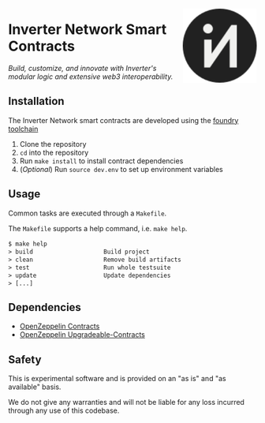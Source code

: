 <a href="https://inverter.network" target="_blank"><img align="right" width="150" height="150" top="100" src="./assets/logo_circle.svg"></a>

# Inverter Network Smart Contracts
*Build, customize, and innovate with Inverter's modular logic and extensive web3 interoperability.*


## Installation

The Inverter Network smart contracts are developed using the [foundry toolchain](https://getfoundry.sh)

1. Clone the repository
2. `cd` into the repository
3. Run `make install` to install contract dependencies
4. (_Optional_) Run `source dev.env` to set up environment variables

## Usage

Common tasks are executed through a `Makefile`.

The `Makefile` supports a help command, i.e. `make help`.

```
$ make help
> build                    Build project
> clean                    Remove build artifacts
> test                     Run whole testsuite
> update                   Update dependencies
> [...]
```

## Dependencies

- [OpenZeppelin Contracts](https://github.com/OpenZeppelin/openzeppelin-contracts)
- [OpenZeppelin Upgradeable-Contracts](https://github.com/OpenZeppelin/openzeppelin-contracts-upgradeable)

## Safety

This is experimental software and is provided on an "as is" and
"as available" basis.

We do not give any warranties and will not be liable for any loss incurred
through any use of this codebase.
